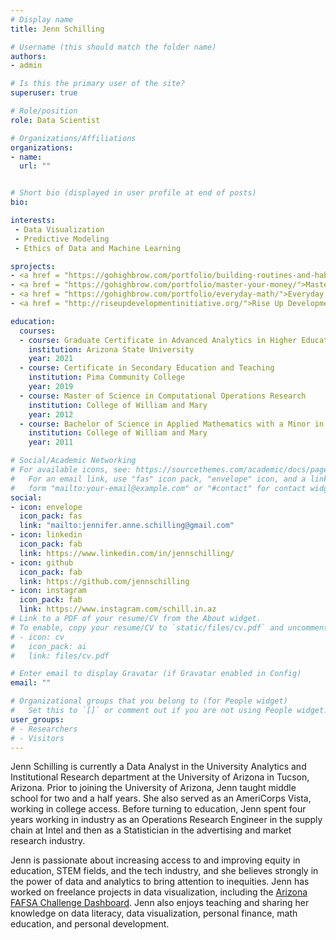 ```yaml
---
# Display name
title: Jenn Schilling

# Username (this should match the folder name)
authors:
- admin

# Is this the primary user of the site?
superuser: true

# Role/position
role: Data Scientist

# Organizations/Affiliations
organizations:
- name: 
  url: ""


# Short bio (displayed in user profile at end of posts)
bio: 

interests:
 - Data Visualization
 - Predictive Modeling
 - Ethics of Data and Machine Learning

sprojects:
- <a href = "https://gohighbrow.com/portfolio/building-routines-and-habits/">Building Routines and Habits</a>, a course on creating sustainable routines and habits
- <a href = "https://gohighbrow.com/portfolio/master-your-money/">Master Your Money</a>, a course on personal finance
- <a href = "https://gohighbrow.com/portfolio/everyday-math/">Everyday Math</a>, a course on everyday mathematics
- <a href = "http://riseupdevelopmentinitiative.org/">Rise Up Development Initiative</a>, a non-profit organization for community-based reproductive health empowerment in Uganda

education:
  courses:
  - course: Graduate Certificate in Advanced Analytics in Higher Education
    institution: Arizona State University
    year: 2021
  - course: Certificate in Secondary Education and Teaching
    institution: Pima Community College
    year: 2019
  - course: Master of Science in Computational Operations Research
    institution: College of William and Mary
    year: 2012
  - course: Bachelor of Science in Applied Mathematics with a Minor in Computer Science
    institution: College of William and Mary
    year: 2011

# Social/Academic Networking
# For available icons, see: https://sourcethemes.com/academic/docs/page-builder/#icons
#   For an email link, use "fas" icon pack, "envelope" icon, and a link in the
#   form "mailto:your-email@example.com" or "#contact" for contact widget.
social:
- icon: envelope
  icon_pack: fas
  link: "mailto:jennifer.anne.schilling@gmail.com"
- icon: linkedin
  icon_pack: fab
  link: https://www.linkedin.com/in/jennschilling/
- icon: github
  icon_pack: fab
  link: https://github.com/jennschilling
- icon: instagram
  icon_pack: fab
  link: https://www.instagram.com/schill.in.az 
# Link to a PDF of your resume/CV from the About widget.
# To enable, copy your resume/CV to `static/files/cv.pdf` and uncomment the lines below.
# - icon: cv
#   icon_pack: ai
#   link: files/cv.pdf

# Enter email to display Gravatar (if Gravatar enabled in Config)
email: ""

# Organizational groups that you belong to (for People widget)
#   Set this to `[]` or comment out if you are not using People widget.
user_groups:
# - Researchers
# - Visitors
---
```


Jenn Schilling is currently a Data Analyst in the University Analytics and Institutional Research department at the University of Arizona in Tucson, Arizona. Prior to joining the University of Arizona, Jenn taught middle school for two and a half years. She also served as an AmeriCorps Vista, working in college access. Before turning to education, Jenn spent four years working in industry as an Operations Research Engineer in the supply chain at Intel and then as a Statistician in the advertising and market research industry. 

Jenn is passionate about increasing access to and improving equity in education, STEM fields, and the tech industry, and she believes strongly in the power of data and analytics to bring attention to inequities. Jenn has worked on freelance projects in data visualization, including the [Arizona FAFSA Challenge Dashboard](https://fafsachallenge.az.gov/dashboard). Jenn also enjoys teaching and sharing her knowledge on data literacy, data visualization, personal finance, math education, and personal development.
